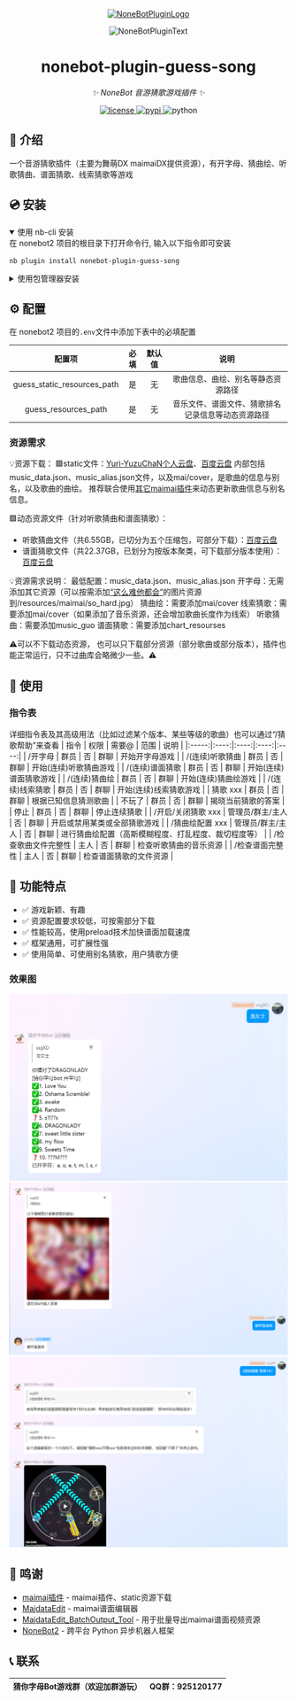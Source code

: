 <div align="center">
  <a href="https://v2.nonebot.dev/store"><img src="https://github.com/A-kirami/nonebot-plugin-template/blob/resources/nbp_logo.png" width="180" height="180" alt="NoneBotPluginLogo"></a>
  <br>
  <p><img src="https://github.com/A-kirami/nonebot-plugin-template/blob/resources/NoneBotPlugin.svg" width="240" alt="NoneBotPluginText"></p>
</div>

<div align="center">

# nonebot-plugin-guess-song

_✨ NoneBot 音游猜歌游戏插件 ✨_


<a href="./LICENSE">
    <img src="https://img.shields.io/github/license/apshuang/nonebot-plugin-guess-song.svg" alt="license">
</a>
<a href="https://pypi.python.org/pypi/nonebot-plugin-guess-song">
    <img src="https://img.shields.io/pypi/v/nonebot-plugin-guess-song.svg" alt="pypi">
</a>
<img src="https://img.shields.io/badge/python-3.9+-blue.svg" alt="python">

</div>


## 📖 介绍

一个音游猜歌插件（主要为舞萌DX maimaiDX提供资源），有开字母、猜曲绘、听歌猜曲、谱面猜歌、线索猜歌等游戏

## 💿 安装

<details open>
<summary>使用 nb-cli 安装</summary>
在 nonebot2 项目的根目录下打开命令行, 输入以下指令即可安装

    nb plugin install nonebot-plugin-guess-song

</details>

<details>
<summary>使用包管理器安装</summary>
在 nonebot2 项目的插件目录下, 打开命令行, 根据你使用的包管理器, 输入相应的安装命令

<details>
<summary>pip</summary>

    pip install nonebot-plugin-guess-song
</details>
<details>
<summary>pdm</summary>

    pdm add nonebot-plugin-guess-song
</details>
<details>
<summary>poetry</summary>

    poetry add nonebot-plugin-guess-song
</details>
<details>
<summary>conda</summary>

    conda install nonebot-plugin-guess-song
</details>

打开 nonebot2 项目根目录下的 `pyproject.toml` 文件, 在 `[tool.nonebot]` 部分追加写入

    plugins = ["nonebot_plugin_guess_song"]

</details>

## ⚙️ 配置

在 nonebot2 项目的`.env`文件中添加下表中的必填配置

| 配置项 | 必填 | 默认值 | 说明 |
|:-----:|:----:|:----:|:----:|
| guess_static_resources_path | 是 | 无 | 歌曲信息、曲绘、别名等静态资源路径 |
| guess_resources_path | 是 | 无 | 音乐文件、谱面文件、猜歌排名记录信息等动态资源路径 |

### 资源需求
💡资源下载：
🟩static文件：[Yuri-YuzuChaN个人云盘](https://share.yuzuchan.moe/d/aria/Resource.zip?sign=LOqwqDVm95dYnkEDYKX2E-VGj0xc_JxrsFnuR1BcvtI=:0)、[百度云盘](https://pan.baidu.com/s/1OxSzz_vSl8YD-Cq_86bWqg?pwd=vnmu)
内部包括music_data.json、music_alias.json文件，以及mai/cover，是歌曲的信息与别名，以及歌曲的曲绘。
推荐联合使用[其它maimai插件](https://github.com/Yuri-YuzuChaN/nonebot-plugin-maimaidx)来动态更新歌曲信息与别名信息。


🟩动态资源文件（针对听歌猜曲和谱面猜歌）：
- 听歌猜曲文件（共6.55GB，已切分为五个压缩包，可部分下载）：[百度云盘](https://pan.baidu.com/s/1vVC8p7HDWfczMswOLmE8Og?pwd=gqu3)
- 谱面猜歌文件（共22.37GB，已划分为按版本聚类，可下载部分版本使用）：[百度云盘](https://pan.baidu.com/s/1kIMeYv46djxJe_p8DMTtfA?pwd=e6sf)

💡资源需求说明：
最低配置：music_data.json、music_alias.json
开字母：无需添加其它资源（可以按需添加[“这么难他都会”](https://github.com/apshuang/nonebot-plugin-guess-song/blob/master/so_hard.jpg)的图片资源到/resources/maimai/so_hard.jpg）
猜曲绘：需要添加mai/cover
线索猜歌：需要添加mai/cover（如果添加了音乐资源，还会增加歌曲长度作为线索）
听歌猜曲：需要添加music_guo
谱面猜歌：需要添加chart_resourses

⚠️可以不下载动态资源， 也可以只下载部分资源（部分歌曲或部分版本），插件也能正常运行，只不过曲库会略微少一些。⚠️



## 🎉 使用
### 指令表
详细指令表及其高级用法（比如过滤某个版本、某些等级的歌曲）也可以通过“/猜歌帮助”来查看
| 指令 | 权限 | 需要@ | 范围 | 说明 |
|:-----:|:----:|:----:|:----:|:----:|
| /开字母 | 群员 | 否 | 群聊 | 开始开字母游戏 |
| /(连续)听歌猜曲 | 群员 | 否 | 群聊 | 开始(连续)听歌猜曲游戏 |
| /(连续)谱面猜歌 | 群员 | 否 | 群聊 | 开始(连续)谱面猜歌游戏 |
| /(连续)猜曲绘 | 群员 | 否 | 群聊 | 开始(连续)猜曲绘游戏 |
| /(连续)线索猜歌 | 群员 | 否 | 群聊 | 开始(连续)线索猜歌游戏 |
| 猜歌 xxx | 群员 | 否 | 群聊 | 根据已知信息猜测歌曲 |
| 不玩了 | 群员 | 否 | 群聊 | 揭晓当前猜歌的答案 |
| 停止 | 群员 | 否 | 群聊 | 停止连续猜歌 |
| /开启/关闭猜歌 xxx | 管理员/群主/主人 | 否 | 群聊 | 开启或禁用某类或全部猜歌游戏 |
| /猜曲绘配置 xxx | 管理员/群主/主人 | 否 | 群聊 | 进行猜曲绘配置（高斯模糊程度、打乱程度、裁切程度等） |
| /检查歌曲文件完整性 | 主人 | 否 | 群聊 | 检查听歌猜曲的音乐资源 |
| /检查谱面完整性 | 主人 | 否 | 群聊 | 检查谱面猜歌的文件资源 |


## 📝 功能特点

- ✅ 游戏新颖、有趣
- ✅ 资源配置要求较低，可按需部分下载
- ✅ 性能较高，使用preload技术加快谱面加载速度
- ✅ 框架通用，可扩展性强
- ✅ 使用简单、可使用别名猜歌，用户猜歌方便


### 效果图
![开字母效果图](./docs/open_character_screenshot.png)
![猜曲绘效果图](./docs/guess_cover_screenshot.png)
![谱面猜歌效果图](./docs/guess_chart_screenshot.png)


## 🙏 鸣谢

- [maimai插件](https://github.com/Yuri-YuzuChaN/nonebot-plugin-maimaidx) - maimai插件、static资源下载
- [MajdataEdit](https://github.com/LingFeng-bbben/MajdataEdit) - maimai谱面编辑器
- [MajdataEdit_BatchOutput_Tool](https://github.com/apshuang/MajdataEdit_BatchOutput_Tool) - 用于批量导出maimai谱面视频资源
- [NoneBot2](https://github.com/nonebot/nonebot2) - 跨平台 Python 异步机器人框架


## 📞 联系

| 猜你字母Bot游戏群（欢迎加群游玩）  | QQ群：925120177 |
| ---------------- | ---------------- |

